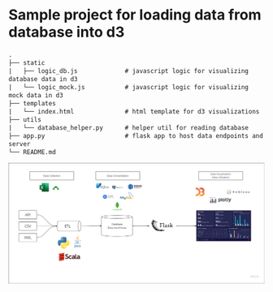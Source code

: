 # Sample project for loading data from database into d3

```
.
├── static
|   ├── logic_db.js             # javascript logic for visualizing database data in d3
|   └── logic_mock.js           # javascript logic for visualizing mock data in d3                   
├── templates
|   └── index.html              # html template for d3 visualizations
├── utils  
|   └── database_helper.py      # helper util for reading database
├── app.py                      # flask app to host data endpoints and server
└── README.md
```

![image](image.png)
